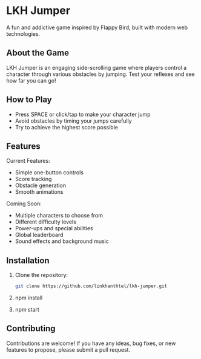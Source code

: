 # LKH Jumper

A fun and addictive game inspired by Flappy Bird, built with modern web technologies.

## About the Game

LKH Jumper is an engaging side-scrolling game where players control a character through various obstacles by jumping. Test your reflexes and see how far you can go!

## How to Play

- Press SPACE or click/tap to make your character jump
- Avoid obstacles by timing your jumps carefully
- Try to achieve the highest score possible

## Features

Current Features:
- Simple one-button controls
- Score tracking
- Obstacle generation
- Smooth animations

Coming Soon:
- Multiple characters to choose from
- Different difficulty levels
- Power-ups and special abilities
- Global leaderboard
- Sound effects and background music

## Installation

1. Clone the repository:

   ```bash
   git clone https://github.com/linkhanthtel/lkh-jumper.git
   ```
2. npm install
3. npm start
## Contributing
Contributions are welcome! If you have any ideas, bug fixes, or new features to propose, please submit a pull request.

